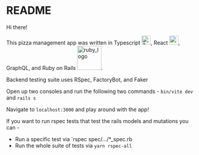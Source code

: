 # README

Hi there!

This pizza management app was written in Typescript <img src="https://cdn3.emoji.gg/emojis/8584-typescript.png" width="24px" height="24px" alt="TypeScript">, React <img src="https://cdn3.emoji.gg/emojis/3203-reactjs.png" width="24px" height="24px" alt="reactjs">, GraphQL, and Ruby on Rails <img src="https://cdn3.emoji.gg/emojis/5648_ruby_logo.png" width="64px" height="64px" alt="ruby_logo">.

Backend testing suite uses RSpec, FactoryBot, and Faker



Open up two consoles and run the following two commands - 
`bin/vite dev` and `rails s`

Navigate to `localhost:3000` and play around with the app!

If you want to run rspec tests that test the rails models and mutations you can -

  - Run a specific test via `rspec spec/.../*_spec.rb
  - Run the whole suite of tests via `yarn rspec-all`